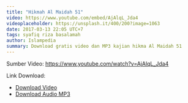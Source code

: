 ```yaml
---
title: "Hikmah Al Maidah 51"
video: https://www.youtube.com/embed/AjAlqL_Jda4
videoplaceholder: https://unsplash.it/400/200?image=1063
date: 2017-03-13 22:05 UTC+7
tags: syafiq riza basalamah
author: Islampedia
summary: Download gratis video dan MP3 kajian hikma Al Maidah 51
---
```


Sumber Video: <https://www.youtube.com/watch?v=AjAlqL_Jda4>

Link Download:

* [Download Video][video]
* [Download Audio MP3][audio]

[video]: https://www.amazon.com/clouddrive/share/5yEyooZIVaFVZ9bKHE3JaQyIaW3PmglmnwqwBP2dJmy?ref_=cd_ph_share_link_copy
[audio]: https://www.amazon.com/clouddrive/share/czem9gQAPRnHndSKE20nna5Cz4mgaQWDiq1eHlUb5wN?ref_=cd_ph_share_link_copy

